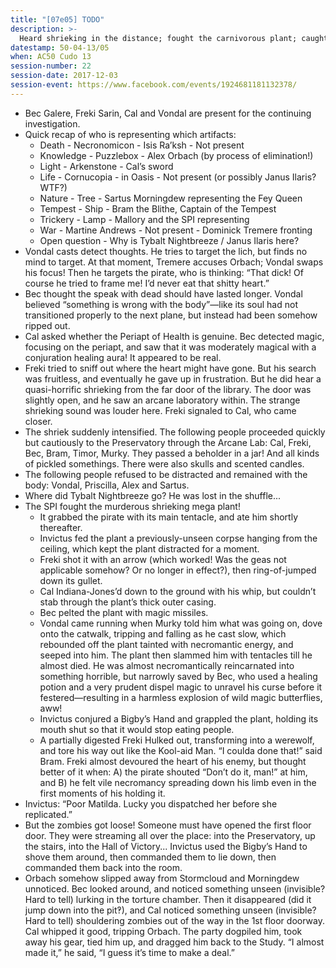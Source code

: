 ```yaml
---
title: "[07e05] TODO"
description: >-
  Heard shrieking in the distance; fought the carnivorous plant; caught Orbach trying to escape.
datestamp: 50-04-13/05
when: AC50 Cudo 13
session-number: 22
session-date: 2017-12-03
session-event: https://www.facebook.com/events/1924681181132378/
---
```


* Bec Galere, Freki Sarin, Cal and Vondal are present for the continuing investigation.
* Quick recap of who is representing which artifacts:
  * Death - Necronomicon - Isis Ra’ksh - Not present
  * Knowledge - Puzzlebox - Alex Orbach (by process of elimination!)
  * Light - Arkenstone - Cal’s sword
  * Life - Cornucopia - in Oasis - Not present (or possibly Janus Ilaris? WTF?)
  * Nature - Tree - Sartus Morningdew representing the Fey Queen
  * Tempest - Ship - Bram the Blithe, Captain of the Tempest
  * Trickery - Lamp - Mallory and the SPI representing
  * War - Martine Andrews - Not present - Dominick Tremere fronting
  * Open question - Why is Tybalt Nightbreeze / Janus Ilaris here?
* Vondal casts detect thoughts. He tries to target the lich, but finds no mind to target. At that moment, Tremere accuses Orbach; Vondal swaps his focus! Then he targets the pirate, who is thinking: “That dick! Of course he tried to frame me! I’d never eat that shitty heart.”
* Bec thought the speak with dead should have lasted longer. Vondal believed “something is wrong with the body”—like its soul had not transitioned properly to the next plane, but instead had been somehow ripped out.
* Cal asked whether the Periapt of Health is genuine. Bec detected magic, focusing on the periapt, and saw that it was moderately magical with a conjuration healing aura! It appeared to be real.
* Freki tried to sniff out where the heart might have gone. But his search was fruitless, and eventually he gave up in frustration. But he did hear a quasi-horrific shrieking from the far door of the library. The door was slightly open, and he saw an arcane laboratory within. The strange shrieking sound was louder here. Freki signaled to Cal, who came closer.
* The shriek suddenly intensified. The following people proceeded quickly but cautiously to the Preservatory through the Arcane Lab: Cal, Freki, Bec, Bram, Timor, Murky. They passed a beholder in a jar! And all kinds of pickled somethings. There were also skulls and scented candles.
* The following people refused to be distracted and remained with the body: Vondal, Priscilla, Alex and Sartus.
* Where did Tybalt Nightbreeze go? He was lost in the shuffle...
* The SPI fought the murderous shrieking mega plant!
  * It grabbed the pirate with its main tentacle, and ate him shortly thereafter.
  * Invictus fed the plant a previously-unseen corpse hanging from the ceiling, which kept the plant distracted for a moment.
  * Freki shot it with an arrow (which worked! Was the geas not applicable somehow? Or no longer in effect?), then ring-of-jumped down its gullet.
  * Cal Indiana-Jones’d down to the ground with his whip, but couldn’t stab through the plant’s thick outer casing.
  * Bec pelted the plant with magic missiles.
  * Vondal came running when Murky told him what was going on, dove onto the catwalk, tripping and falling as he cast slow, which rebounded off the plant tainted with necromantic energy, and seeped into him. The plant then slammed him with tentacles till he almost died. He was almost necromantically reincarnated into something horrible, but narrowly saved by Bec, who used a healing potion and a very prudent dispel magic to unravel his curse before it festered—resulting in a harmless explosion of wild magic butterflies, aww!
  * Invictus conjured a Bigby’s Hand and grappled the plant, holding its mouth shut so that it would stop eating people.
  * A partially digested Freki Hulked out, transforming into a werewolf, and tore his way out like the Kool-aid Man. “I coulda done that!” said Bram. Freki almost devoured the heart of his enemy, but thought better of it when: A) the pirate shouted “Don’t do it, man!” at him, and B) he felt vile necromancy spreading down his limb even in the first moments of his holding it.
* Invictus: “Poor Matilda. Lucky you dispatched her before she replicated.”
* But the zombies got loose! Someone must have opened the first floor door. They were streaming all over the place: into the Preservatory, up the stairs, into the Hall of Victory... Invictus used the Bigby’s Hand to shove them around, then commanded them to lie down, then commanded them back into the room.
* Orbach somehow slipped away from Stormcloud and Morningdew unnoticed. Bec looked around, and noticed something unseen (invisible? Hard to tell) lurking in the torture chamber. Then it disappeared (did it jump down into the pit‽), and Cal noticed something unseen (invisible? Hard to tell) shouldering zombies out of the way in the 1st floor doorway. Cal whipped it good, tripping Orbach. The party dogpiled him, took away his gear, tied him up, and dragged him back to the Study. “I almost made it,” he said, “I guess it’s time to make a deal.”
